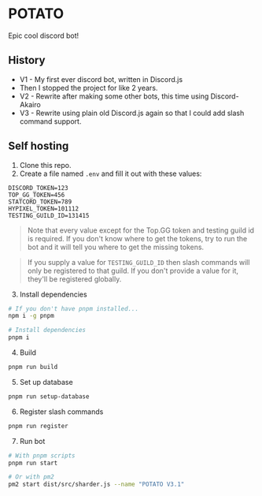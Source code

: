 # POTATO

Epic cool discord bot!

## History

-   V1 - My first ever discord bot, written in Discord.js
-   Then I stopped the project for like 2 years.
-   V2 - Rewrite after making some other bots, this time using Discord-Akairo
-   V3 - Rewrite using plain old Discord.js again so that I could add slash command support.

## Self hosting

1. Clone this repo.
2. Create a file named `.env` and fill it out with these values:

```env
DISCORD_TOKEN=123
TOP_GG_TOKEN=456
STATCORD_TOKEN=789
HYPIXEL_TOKEN=101112
TESTING_GUILD_ID=131415
```

> Note that every value except for the Top.GG token and testing guild id is required.
> If you don't know where to get the tokens, try to run the bot and it will tell you where to get the missing tokens.

> If you supply a value for `TESTING_GUILD_ID` then slash commands will only be registered to that guild. If you don't provide a value for it, they'll be registered globally.

3. Install dependencies

```bash
# If you don't have pnpm installed...
npm i -g pnpm

# Install dependencies
pnpm i
```

4. Build

```bash
pnpm run build
```

5. Set up database

```bash
pnpm run setup-database
```

6.  Register slash commands

```bash
pnpm run register
```

7. Run bot

```bash
# With pnpm scripts
pnpm run start

# Or with pm2
pm2 start dist/src/sharder.js --name "POTATO V3.1"
```
